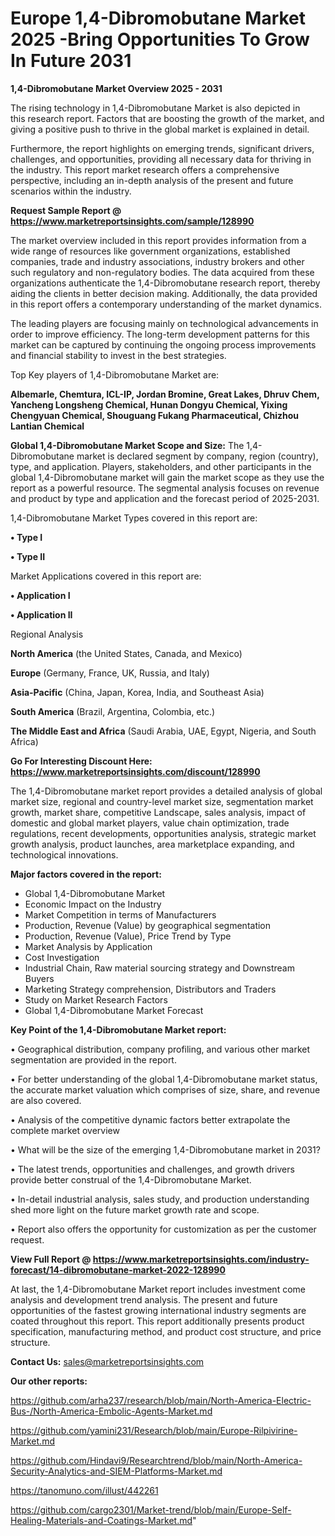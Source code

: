  # Europe 1,4-Dibromobutane Market 2025 -Bring Opportunities To Grow In Future 2031

<Strong> 1,4-Dibromobutane Market Overview 2025 - 2031</strong>

The rising technology in 1,4-Dibromobutane Market is also depicted in this research report. Factors that are boosting the growth of the market, and giving a positive push to thrive in the global market is explained in detail.

Furthermore, the report highlights on emerging trends, significant drivers, challenges, and opportunities, providing all necessary data for thriving in the industry. This report market research offers a comprehensive perspective, including an in-depth analysis of the present and future scenarios within the industry.

<strong>Request Sample Report @ <a href=https://www.marketreportsinsights.com/sample/128990>https://www.marketreportsinsights.com/sample/128990</a></strong>

The market overview included in this report provides information from a wide range of resources like government organizations, established companies, trade and industry associations, industry brokers and other such regulatory and non-regulatory bodies. The data acquired from these organizations authenticate the 1,4-Dibromobutane research report, thereby aiding the clients in better decision making. Additionally, the data provided in this report offers a contemporary understanding of the market dynamics.

The leading players are focusing mainly on technological advancements in order to improve efficiency. The long-term development patterns for this market can be captured by continuing the ongoing process improvements and financial stability to invest in the best strategies.

Top Key players of 1,4-Dibromobutane Market are:

<strong>Albemarle, Chemtura, ICL-IP, Jordan Bromine, Great Lakes, Dhruv Chem, Yancheng Longsheng Chemical, Hunan Dongyu Chemical, Yixing Chengyuan Chemical, Shouguang Fukang Pharmaceutical, Chizhou Lantian Chemical</strong>

<strong><b>Global 1,4-Dibromobutane Market Scope and Size:</b></strong>
The 1,4-Dibromobutane market is declared segment by company, region (country), type, and application. Players, stakeholders, and other participants in the global 1,4-Dibromobutane market will gain the market scope as they use the report as a powerful resource. The segmental analysis focuses on revenue and product by type and application and the forecast period of 2025-2031.

1,4-Dibromobutane Market Types covered in this report are:

<strong>• Type I

• Type II</strong>

Market Applications covered in this report are:

<strong>• Application I

• Application II</strong> 

Regional Analysis

<strong>North America</strong> (the United States, Canada, and Mexico)

<strong>Europe</strong> (Germany, France, UK, Russia, and Italy)

<strong>Asia-Pacific</strong> (China, Japan, Korea, India, and Southeast Asia)

<strong>South America</strong> (Brazil, Argentina, Colombia, etc.)

<strong>The Middle East and Africa</strong> (Saudi Arabia, UAE, Egypt, Nigeria, and South Africa)

<strong>Go For Interesting Discount Here: <a href=https://www.marketreportsinsights.com/discount/128990>https://www.marketreportsinsights.com/discount/128990</a></strong>

The 1,4-Dibromobutane market report provides a detailed analysis of global market size, regional and country-level market size, segmentation market growth, market share, competitive Landscape, sales analysis, impact of domestic and global market players, value chain optimization, trade regulations, recent developments, opportunities analysis, strategic market growth analysis, product launches, area marketplace expanding, and technological innovations.

<strong><b>Major factors covered in the report:</b></strong>
<ul>
  <li>Global 1,4-Dibromobutane Market </li>
  <li>Economic Impact on the Industry</li>
  <li>Market Competition in terms of Manufacturers</li>
  <li>Production, Revenue (Value) by geographical segmentation</li>
  <li>Production, Revenue (Value), Price Trend by Type</li>
  <li>Market Analysis by Application</li>
  <li>Cost Investigation</li>
  <li>Industrial Chain, Raw material sourcing strategy and Downstream Buyers</li>
  <li>Marketing Strategy comprehension, Distributors and Traders</li>
  <li>Study on Market Research Factors</li>
  <li>Global 1,4-Dibromobutane Market Forecast</li>
</ul>

<strong><b>Key Point of the 1,4-Dibromobutane Market report:</b></strong>

• Geographical distribution, company profiling, and various other market segmentation are provided in the report.

• For better understanding of the global 1,4-Dibromobutane market status, the accurate market valuation which comprises of size, share, and revenue are also covered.

• Analysis of the competitive dynamic factors better extrapolate the complete market overview

• What will be the size of the emerging 1,4-Dibromobutane market in 2031?

• The latest trends, opportunities and challenges, and growth drivers provide better construal of the 1,4-Dibromobutane Market.

• In-detail industrial analysis, sales study, and production understanding shed more light on the future market growth rate and scope.

• Report also offers the opportunity for customization as per the customer request.

<strong><b>View Full Report @ <a href=https://www.marketreportsinsights.com/industry-forecast/14-dibromobutane-market-2022-128990>https://www.marketreportsinsights.com/industry-forecast/14-dibromobutane-market-2022-128990</a></b></strong>


At last, the 1,4-Dibromobutane Market report includes investment come analysis and development trend analysis. The present and future opportunities of the fastest growing international industry segments are coated throughout this report. This report additionally presents product specification, manufacturing method, and product cost structure, and price structure.

<strong>Contact Us:</strong>
sales@marketreportsinsights.com

<strong>Our other reports:</strong>

<a href=https://github.com/arha237/research/blob/main/North-America-Electric-Bus-/North-America-Embolic-Agents-Market.md>https://github.com/arha237/research/blob/main/North-America-Electric-Bus-/North-America-Embolic-Agents-Market.md</a>

<a href=https://github.com/yamini231/Research/blob/main/Europe-Rilpivirine-Market.md>https://github.com/yamini231/Research/blob/main/Europe-Rilpivirine-Market.md</a>

<a href=https://github.com/Hindavi9/Researchtrend/blob/main/North-America-Security-Analytics-and-SIEM-Platforms-Market.md>https://github.com/Hindavi9/Researchtrend/blob/main/North-America-Security-Analytics-and-SIEM-Platforms-Market.md</a>

<a href=https://tanomuno.com/illust/442261>https://tanomuno.com/illust/442261</a>

<a href=https://github.com/cargo2301/Market-trend/blob/main/Europe-Self-Healing-Materials-and-Coatings-Market.md>https://github.com/cargo2301/Market-trend/blob/main/Europe-Self-Healing-Materials-and-Coatings-Market.md</a>"
